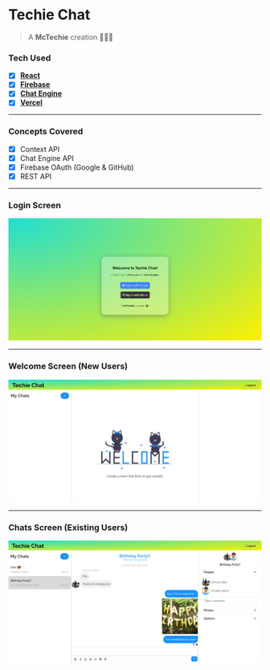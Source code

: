 # Techie Chat

> A **McTechie** creation 👨‍🎨✨

### Tech Used

- [x] **[React](https://reactjs.org/)**
- [x] **[Firebase](https://firebase.google.com/)**
- [x] **[Chat Engine](https://chatengine.io/)**
- [x] **[Vercel](https://vercel.com/)**

---

### Concepts Covered

- [x] Context API
- [x] Chat Engine API
- [x] Firebase OAuth (Google & GitHub)
- [x] REST API

---

### Login Screen

![Login Modal](./assets/login.png)

---

### Welcome Screen (New Users)

![Landing Page](./assets/landing.png)

---

### Chats Screen (Existing Users)

![Chats Page](./assets/chats.png)